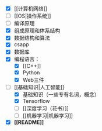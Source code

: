 - [x] [[计算机网络]] 
- [ ] [[OS|操作系统]]
- [ ] 编译原理
- [x] 组成原理和体系结构
- [x] 数据结构和算法
- [x]  csapp
- [x] 数据库
- [x]  编程语言：
	- [x] [[C++]]
	- [x] Python
	- [x] Web三件
- [ ] [[基础知识|人工智能]] 
	- [x] 基础知识（一些专有名词，概念）
	- [x] Tensorflow
	- [ ] [[深度学习（花书）]]
	- [ ] [[机器学习|机器学习]]
- [x] **[[README]]**